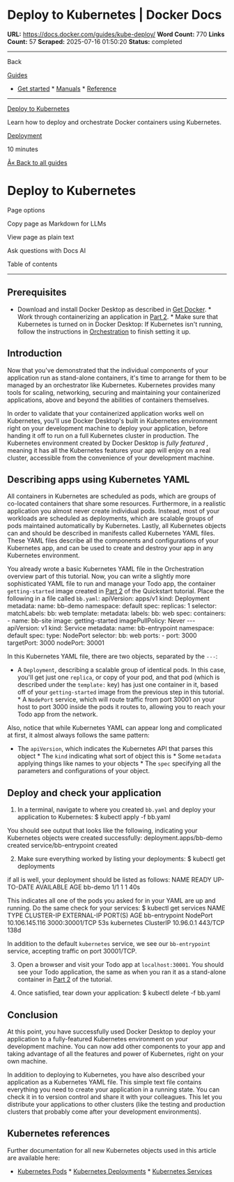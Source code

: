 # Deploy to Kubernetes | Docker Docs

**URL:** https://docs.docker.com/guides/kube-deploy/
**Word Count:** 770
**Links Count:** 57
**Scraped:** 2025-07-16 01:50:20
**Status:** completed

---

Back

[Guides](https://docs.docker.com/guides/)

  * [Get started](https://docs.docker.com/get-started/)   * [Manuals](https://docs.docker.com/manuals/)   * [Reference](https://docs.docker.com/reference/)

* * *

[Deploy to Kubernetes](https://docs.docker.com/guides/kube-deploy/)

Learn how to deploy and orchestrate Docker containers using Kubernetes.

[ Deployment](https://docs.docker.com/tags/deploy/)

10 minutes

[Â« Back to all guides](https://docs.docker.com/guides/)

# Deploy to Kubernetes

Page options

Copy page as Markdown for LLMs

View page as plain text

Ask questions with Docs AI

Table of contents

* * *

## Prerequisites

  * Download and install Docker Desktop as described in [Get Docker](https://docs.docker.com/get-started/get-docker/).   * Work through containerizing an application in [Part 2](https://docs.docker.com/get-started/workshop/02_our_app/).   * Make sure that Kubernetes is turned on in Docker Desktop: If Kubernetes isn't running, follow the instructions in [Orchestration](https://docs.docker.com/guides/orchestration/) to finish setting it up.

## Introduction

Now that you've demonstrated that the individual components of your application run as stand-alone containers, it's time to arrange for them to be managed by an orchestrator like Kubernetes. Kubernetes provides many tools for scaling, networking, securing and maintaining your containerized applications, above and beyond the abilities of containers themselves.

In order to validate that your containerized application works well on Kubernetes, you'll use Docker Desktop's built in Kubernetes environment right on your development machine to deploy your application, before handing it off to run on a full Kubernetes cluster in production. The Kubernetes environment created by Docker Desktop is _fully featured_ , meaning it has all the Kubernetes features your app will enjoy on a real cluster, accessible from the convenience of your development machine.

## Describing apps using Kubernetes YAML

All containers in Kubernetes are scheduled as pods, which are groups of co-located containers that share some resources. Furthermore, in a realistic application you almost never create individual pods. Instead, most of your workloads are scheduled as deployments, which are scalable groups of pods maintained automatically by Kubernetes. Lastly, all Kubernetes objects can and should be described in manifests called Kubernetes YAML files. These YAML files describe all the components and configurations of your Kubernetes app, and can be used to create and destroy your app in any Kubernetes environment.

You already wrote a basic Kubernetes YAML file in the Orchestration overview part of this tutorial. Now, you can write a slightly more sophisticated YAML file to run and manage your Todo app, the container `getting-started` image created in [Part 2](https://docs.docker.com/get-started/workshop/02_our_app/) of the Quickstart tutorial. Place the following in a file called `bb.yaml`:               apiVersion: apps/v1     kind: Deployment     metadata:       name: bb-demo       namespace: default     spec:       replicas: 1       selector:         matchLabels:           bb: web       template:         metadata:           labels:             bb: web         spec:           containers:             - name: bb-site               image: getting-started               imagePullPolicy: Never     ---     apiVersion: v1     kind: Service     metadata:       name: bb-entrypoint       namespace: default     spec:       type: NodePort       selector:         bb: web       ports:         - port: 3000           targetPort: 3000           nodePort: 30001

In this Kubernetes YAML file, there are two objects, separated by the `---`:

  * A `Deployment`, describing a scalable group of identical pods. In this case, you'll get just one `replica`, or copy of your pod, and that pod \(which is described under the `template:` key\) has just one container in it, based off of your `getting-started` image from the previous step in this tutorial.   * A `NodePort` service, which will route traffic from port 30001 on your host to port 3000 inside the pods it routes to, allowing you to reach your Todo app from the network.

Also, notice that while Kubernetes YAML can appear long and complicated at first, it almost always follows the same pattern:

  * The `apiVersion`, which indicates the Kubernetes API that parses this object   * The `kind` indicating what sort of object this is   * Some `metadata` applying things like names to your objects   * The `spec` specifying all the parameters and configurations of your object.

## Deploy and check your application

  1. In a terminal, navigate to where you created `bb.yaml` and deploy your application to Kubernetes:                    $ kubectl apply -f bb.yaml          

You should see output that looks like the following, indicating your Kubernetes objects were created successfully:                    deployment.apps/bb-demo created          service/bb-entrypoint created

  2. Make sure everything worked by listing your deployments:                    $ kubectl get deployments          

if all is well, your deployment should be listed as follows:                    NAME      READY   UP-TO-DATE   AVAILABLE   AGE          bb-demo   1/1     1            1           40s

This indicates all one of the pods you asked for in your YAML are up and running. Do the same check for your services:                    $ kubectl get services                    NAME            TYPE        CLUSTER-IP       EXTERNAL-IP   PORT(S)          AGE          bb-entrypoint   NodePort    10.106.145.116   <none>        3000:30001/TCP   53s          kubernetes      ClusterIP   10.96.0.1        <none>        443/TCP          138d          

In addition to the default `kubernetes` service, we see our `bb-entrypoint` service, accepting traffic on port 30001/TCP.

  3. Open a browser and visit your Todo app at `localhost:30001`. You should see your Todo application, the same as when you ran it as a stand-alone container in [Part 2](https://docs.docker.com/get-started/workshop/02_our_app/) of the tutorial.

  4. Once satisfied, tear down your application:                    $ kubectl delete -f bb.yaml          

## Conclusion

At this point, you have successfully used Docker Desktop to deploy your application to a fully-featured Kubernetes environment on your development machine. You can now add other components to your app and taking advantage of all the features and power of Kubernetes, right on your own machine.

In addition to deploying to Kubernetes, you have also described your application as a Kubernetes YAML file. This simple text file contains everything you need to create your application in a running state. You can check it in to version control and share it with your colleagues. This let you distribute your applications to other clusters \(like the testing and production clusters that probably come after your development environments\).

## Kubernetes references

Further documentation for all new Kubernetes objects used in this article are available here:

  * [Kubernetes Pods](https://kubernetes.io/docs/concepts/workloads/pods/pod/)   * [Kubernetes Deployments](https://kubernetes.io/docs/concepts/workloads/controllers/deployment/)   * [Kubernetes Services](https://kubernetes.io/docs/concepts/services-networking/service/)